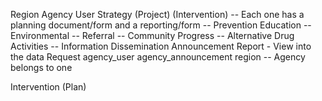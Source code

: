 Region
Agency
User
Strategy (Project) (Intervention) -- Each one has a planning document/form and a reporting/form
-- Prevention Education
-- Environmental
-- Referral
-- Community Progress
-- Alternative Drug Activities
-- Information Dissemination
Announcement
Report - View into the data
Request
agency_user
agency_announcement
region -- Agency belongs to one


Intervention (Plan)